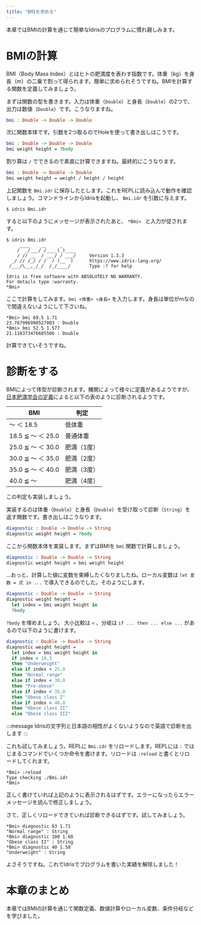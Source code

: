 ```yaml
---
title: "BMIを求める"
---
```


本章ではBMIの計算を通じて簡単なIdrisのプログラムに慣れ親しみます。

# BMIの計算

BMI（Body Mass Index）とはヒトの肥満度を表わす指数です。体重（kg）を身長（m）の二乗で割って得られます。簡単に求められそうですね。BMIを計算する関数を定義してみましょう。

まずは関数の型を書きます。入力は体重（`Double`）と身長（`Double`）の2つで、出力は数値（`Double`）です。こうなりますね。

```idris
bmi : Double -> Double -> Double
```

次に関数本体です。引数を2つ取るのでHoleを使って書き出しはこうです。

```idris
bmi : Double -> Double -> Double
bmi weight height = ?body
```

割り算は `/` でできるので素直に計算できますね。最終的にこうなります。

```idris:Bmi.idr
bmi : Double -> Double -> Double
bmi weight height = weight / height / height
```

上記関数を `Bmi.idr` に保存したとします。これをREPLに読み込んで動作を確認しましょう。コマンドラインからIdrisを起動し、 `Bmi.idr` を引数に与えます。

```shell-session
$ idris Bmi.idr
```

すると以下のようにメッセージが表示されたあと、 `*Bmi> ` と入力が促されます。

```
$ idris Bmi.idr
     ____    __     _
    /  _/___/ /____(_)____
    / // __  / ___/ / ___/     Version 1.3.3
  _/ // /_/ / /  / (__  )      https://www.idris-lang.org/
 /___/\__,_/_/  /_/____/       Type :? for help

Idris is free software with ABSOLUTELY NO WARRANTY.
For details type :warranty.
*Bmi>
```

ここで計算をしてみます。`bmi <体重> <身長>` を入力します。身長は単位がmなので間違えないようにして下さいね。


```
*Bmi> bmi 69.5 1.71
23.767996990527003 : Double
*Bmi> bmi 52.5 1.577
21.110373476685506 : Double
```

計算できていそうですね。


# 診断をする

BMIによって体型が診断されます。機関によって様々に定義があるようですが、[日本肥満学会の定義](http://www.jasso.or.jp/data/magazine/pdf/chart_A.pdf)によると以下の表のように診断されるようです。

|        BMI         |      判定    |
|--------------------|-------------|
|         〜 ＜ 18.5 | 低体重      |
| 18.5 ≦ 〜 ＜ 25.0 | 普通体重    |
| 25.0 ≦ 〜 ＜ 30.0 | 肥満（1度） |
| 30.0 ≦ 〜 ＜ 35.0 | 肥満（2度） |
| 35.0 ≦ 〜 ＜ 40.0 | 肥満（3度） |
| 40.0 ≦ 〜         | 肥満（4度） |

この判定も実装しましょう。

実装するのは体重（`Double`）と身長（`Double`）を受け取って診断（`String`）を返す関数です。書き出しはこうなります。

```idris:Bmi.idr
diagnostic : Double -> Double -> String
diagnostic weight height = ?body
```

ここから関数本体を実装します。まずはBMIを `bmi` 関数で計算しましょう。

```idris:Bmi.idr
diagnostic : Double -> Double -> String
diagnostic weight height = bmi weight height
```

…おっと、計算した値に変数を束縛したくなりましたね。ローカル変数は `let 変数 = 式 in ...` で導入できるのでした。そのようにします。

```idris:Bmi.idr
diagnostic : Double -> Double -> String
diagnostic weight height =
  let index = bmi weight height in
  ?body
```

`?body` を埋めましょう。 大小比較は `<` 、分岐は `if ... then ... else ...` があるので以下のように書けます。

```idris:Bmi.idr
diagnostic : Double -> Double -> String
diagnostic weight height =
  let index = bmi weight height in
  if index < 18.5
  then "Underweight"
  else if index < 25.0
  then "Normal range"
  else if index < 30.0
  then "Pre-obese"
  else if index < 35.0
  then "Obese class I"
  else if index < 40.0
  then "Obese class II"
  else "Obese class III"
```

:::message
Idrisの文字列と日本語の相性がよくないようなので英語で診断を出します
:::


これも試してみましょう。REPLに `Bmi.idr` をリロードします。REPLには `:` ではじまるコマンドでいくつか命令を書けます。リロードは `:reload` と書くとリロードしてくれます。

```
*Bmi> :reload
Type checking ./Bmi.idr
*Bmi> 
```

正しく書けていれば上記のように表示されるはずです。エラーになったらエラーメッセージを読んで修正しましょう。


さて、正しくリロードできていれば診断できるはずです。試してみましょう。

```
*Bmi> diagnostic 63 1.71
"Normal range" : String
*Bmi> diagnostic 100 1.68
"Obese class II" : String
*Bmi> diagnostic 40 1.58
"Underweight" : String
```

よさそうですね。これでIdrisでプログラムを書いた実績を解除しました！

# 本章のまとめ

本章ではBMIの計算を通じて関数定義、数値計算やローカル変数、条件分岐などを学びました。
